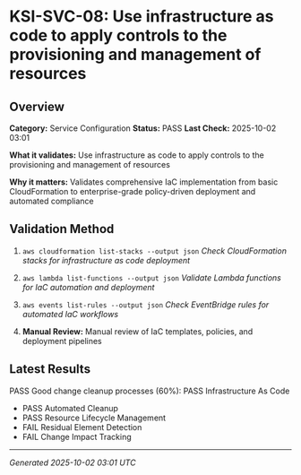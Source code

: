 # KSI-SVC-08: Use infrastructure as code to apply controls to the provisioning and management of resources

## Overview

**Category:** Service Configuration
**Status:** PASS
**Last Check:** 2025-10-02 03:01

**What it validates:** Use infrastructure as code to apply controls to the provisioning and management of resources

**Why it matters:** Validates comprehensive IaC implementation from basic CloudFormation to enterprise-grade policy-driven deployment and automated compliance

## Validation Method

1. `aws cloudformation list-stacks --output json`
   *Check CloudFormation stacks for infrastructure as code deployment*

2. `aws lambda list-functions --output json`
   *Validate Lambda functions for IaC automation and deployment*

3. `aws events list-rules --output json`
   *Check EventBridge rules for automated IaC workflows*

4. **Manual Review:** Manual review of IaC templates, policies, and deployment pipelines

## Latest Results

PASS Good change cleanup processes (60%): PASS Infrastructure As Code
- PASS Automated Cleanup
- PASS Resource Lifecycle Management
- FAIL Residual Element Detection
- FAIL Change Impact Tracking

---
*Generated 2025-10-02 03:01 UTC*